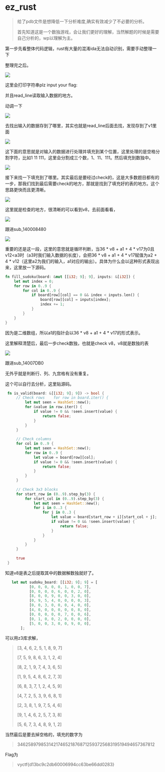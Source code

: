 # ez_rust

> 给了pdb文件是想降低一下分析难度,确实有效减少了不必要的分析。
> 
> 首先知道这是一个数独游戏，会让我们更好的理解，当然解题的时候是需要自己分析的，wp以理解为主。

第一步先看整体代码逻辑，rust有大量的混淆ida无法自动识别，需要手动整理一下

整理完之后。

![](re1.png)

这里会打印字符串plz input your flag:

并且read_line读取输入数据的地方。

动调一下

![](re2.png)

去找出输入的数据存到了哪里，其实也就是read_line后面去找，发现存到了v1里面

![](re3.png)

这下面的意思就是对输入的数据进行处理并填充到某个位置，这里处理的是空格分割字符，比如1 11 111，这里会分割成三个数，1、11、111。然后填充到数独中。

![](re4.png)

接下来找一下填充到了哪里。其实最后是要经过check的，这是大多数题目都有的一步，那我们找到最后需要check的地方，那就是找到了填充好的表的地方。这个思路更快而且更清晰。

![](re5.png)

这里就是检查的地方，很清晰的可以看到v8，去前面看看，

![](re6.png)

跟进sub_140008480

![](re7.png)

重要的还是这一段，这里的意思就是循环判断，当36 * v8 + a1 + 4 * v17为0且v12<a3时（a3时我们输入数据的长度），会把36 * v8 + a1 + 4 * v17赋值为a2 + 4 * v12（这里a2为我们的输入，a1对应的输出）。具体为什么会以这种形式表现出来，这里放一下源码。

```rust
fn fill_sudoku(board: &mut [[i32; 9]; 9], inputs: &[i32]) {
    let mut index = 0;
    for row in 0..9 {
        for col in 0..9 {
            if board[row][col] == 0 && index < inputs.len() {
                board[row][col] = inputs[index];
                index += 1;
            }
        }
    }
}
```

因为是二维数组，所以a1的指针会以36 * v8 + a1 + 4 * v17的形式表示。

这里解释清楚后，最后一步check数独，也就是check v8，v8就是数独的表

![](re8.png)

跟进sub_14007DB0

无外乎就是判断行、列、九宫格有没有重复。

这个可以自行去分析，这里贴源码。

```rust
 fn is_valid(board: &[[i32; 9]; 9]) -> bool {
     // Check rows    for row in board.iter() {
         let mut seen = HashSet::new();
         for &value in row.iter() {
             if value != 0 && !seen.insert(value) {
                 return false;
             }
         }
     }
 
     // Check columns
     for col in 0..9 {
         let mut seen = HashSet::new();
         for row in 0..9 {
             let value = board[row][col];
             if value != 0 && !seen.insert(value) {
                 return false;
             }
         }
     }
 
     // Check 3x3 blocks
     for start_row in (0..9).step_by(3) {
         for start_col in (0..9).step_by(3) {
             let mut seen = HashSet::new();
             for i in 0..3 {
                 for j in 0..3 {
                     let value = board[start_row + i][start_col + j];
                     if value != 0 && !seen.insert(value) {
                         return false;
                     }
                 }
             }
         }
     }
 
     true
 }
```

知道v8是表之后提取其中的数据解数独就好了。

```rust
   let mut sudoku_board: [[i32; 9]; 9] = [
           [0, 0, 0, 0, 0, 1, 0, 0, 7],
           [0, 0, 0, 0, 6, 0, 0, 2, 0],
           [8, 0, 0, 9, 0, 0, 3, 0, 0],
           [0, 9, 5, 4, 0, 0, 0, 0, 3],
           [0, 0, 3, 0, 0, 0, 4, 0, 0],
           [4, 0, 0, 0, 0, 0, 0, 8, 0],
           [0, 0, 0, 0, 0, 7, 0, 0, 6],
           [0, 1, 0, 0, 2, 0, 0, 0, 0],
           [5, 0, 0, 3, 0, 0, 9, 0, 0],
       ];
```

可以用z3库求解，

> [3, 4, 6, 2, 5, 1, 8, 9, 7]
> 
> [7, 5, 9, 8, 6, 3, 1, 2, 4]
> 
> [8, 2, 1, 9, 7, 4, 3, 6, 5]
> 
> [1, 9, 5, 4, 8, 6, 2, 7, 3]
> 
> [6, 8, 3, 7, 1, 2, 4, 5, 9]
> 
> [4, 7, 2, 5, 3, 9, 6, 8, 1]
> 
> [2, 3, 8, 1, 9, 7, 5, 4, 6]
> 
> [9, 1, 4, 6, 2, 5, 7, 3, 8]
> 
> [5, 6, 7, 3, 4, 8, 9, 1, 2]

当然最后是要去掉空格的，填充的数字为

> 3462589798531421746521876871259372568319519494657367812

Flag为

> vyctf{d13bc9c2db60006994cc63be66dd0283}
